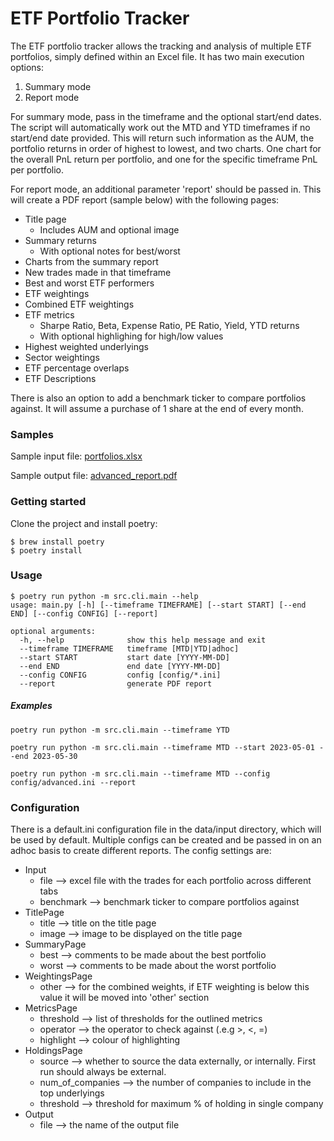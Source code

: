 # ETF Portfolio Tracker
The ETF portfolio tracker allows the tracking and analysis of multiple ETF portfolios, simply defined within an Excel file.
It has two main execution options:
1) Summary mode
2) Report mode

For summary mode, pass in the timeframe and the optional start/end dates.
The script will automatically work out the MTD and YTD timeframes if no start/end date provided.
This will return such information as the AUM, the portfolio returns in order of highest to lowest, and two charts.
One chart for the overall PnL return per portfolio, and one for the specific timeframe PnL per portfolio.

For report mode, an additional parameter 'report' should be passed in.
This will create a PDF report (sample below) with the following pages:
- Title page
  - Includes AUM and optional image
- Summary returns
  - With optional notes for best/worst
- Charts from the summary report
- New trades made in that timeframe
- Best and worst ETF performers
- ETF weightings
- Combined ETF weightings
- ETF metrics
  - Sharpe Ratio, Beta, Expense Ratio, PE Ratio, Yield, YTD returns
  - With optional highlighing for high/low values
- Highest weighted underlyings
- Sector weightings
- ETF percentage overlaps
- ETF Descriptions

There is also an option to add a benchmark ticker to compare portfolios against.
It will assume a purchase of 1 share at the end of every month.

### Samples
Sample input file: [portfolios.xlsx](data/input/portfolios.xlsx)

Sample output file: [advanced_report.pdf](data/output/advanced_report.pdf)

### Getting started
Clone the project and install poetry:
```
$ brew install poetry
$ poetry install
```

### Usage
```
$ poetry run python -m src.cli.main --help
usage: main.py [-h] [--timeframe TIMEFRAME] [--start START] [--end END] [--config CONFIG] [--report]

optional arguments:
  -h, --help              show this help message and exit
  --timeframe TIMEFRAME   timeframe [MTD|YTD|adhoc]
  --start START           start date [YYYY-MM-DD]
  --end END               end date [YYYY-MM-DD]
  --config CONFIG         config [config/*.ini]
  --report                generate PDF report
```

##### Examples
```
poetry run python -m src.cli.main --timeframe YTD

poetry run python -m src.cli.main --timeframe MTD --start 2023-05-01 --end 2023-05-30

poetry run python -m src.cli.main --timeframe MTD --config config/advanced.ini --report
```

### Configuration
There is a default.ini configuration file in the data/input directory, which will be used by default.
Multiple configs can be created and be passed in on an adhoc basis to create different reports.
The config settings are:
- Input
  - file --> excel file with the trades for each portfolio across different tabs
  - benchmark --> benchmark ticker to compare portfolios against
- TitlePage
  - title --> title on the title page
  - image --> image to be displayed on the title page
- SummaryPage
  - best --> comments to be made about the best portfolio
  - worst --> comments to be made about the worst portfolio
- WeightingsPage
  - other --> for the combined weights, if ETF weighting is below this value it will be moved into 'other' section
- MetricsPage
  - threshold --> list of thresholds for the outlined metrics
  - operator --> the operator to check against (.e.g >, <, =)
  - highlight --> colour of highlighting
- HoldingsPage
  - source --> whether to source the data externally, or internally. First run should always be external.
  - num_of_companies --> the number of companies to include in the top underlyings
  - threshold --> threshold for maximum % of holding in single company
- Output
  - file --> the name of the output file
